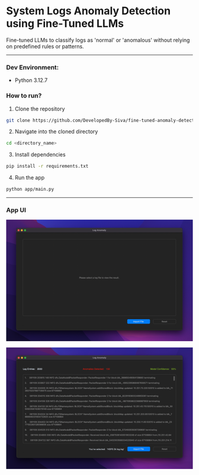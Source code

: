 # System Logs Anomaly Detection using Fine-Tuned LLMs

Fine-tuned LLMs to classify logs as 'normal' or 'anomalous' without relying on predefined rules or patterns.

---

### Dev Environment:

- Python 3.12.7

### How to run?

1. Clone the repository

```bash
git clone https://github.com/DevelopedBy-Siva/fine-tuned-anomaly-detection
```

2. Navigate into the cloned directory

```bash
cd <directory_name>
```

3. Install dependencies

```bash
pip install -r requirements.txt
```

4. Run the app

```bash
python app/main.py
```

---

### App UI

![UI](./images/app_1.png)

![UI](./images/app_2.png)
